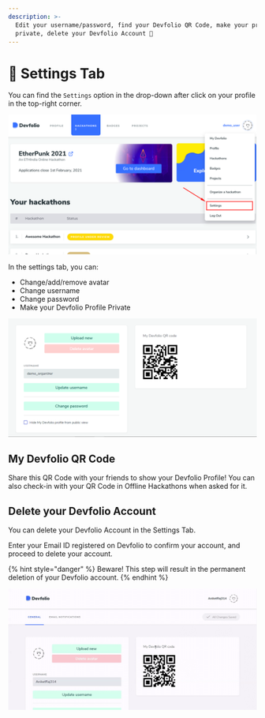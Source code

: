 ```yaml
---
description: >-
  Edit your username/password, find your Devfolio QR Code, make your profile
  private, delete your Devfolio Account 🔧
---
```


# 🔧 Settings Tab

You can find the `Settings` option in the drop-down after click on your profile in the top-right corner.

![](<../../.gitbook/assets/image (96).png>)

In the settings tab, you can:

* Change/add/remove avatar
* Change username
* Change password
* Make your Devfolio Profile Private

![](<../../.gitbook/assets/image (98).png>)

## **My Devfolio QR Code**

Share this QR Code with your friends to show your Devfolio Profile! You can also check-in with your QR Code in Offline Hackathons when asked for it.

## Delete your Devfolio Account

You can delete your Devfolio Account in the Settings Tab.

Enter your Email ID registered on Devfolio to confirm your account, and proceed to delete your account.

{% hint style="danger" %}
Beware! This step will result in the permanent deletion of your Devfolio account.
{% endhint %}

![](<../../.gitbook/assets/ezgif.com-gif-maker (2).gif>)

